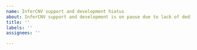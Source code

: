 ```yaml
---
name: InferCNV support and development hiatus
about: InferCNV support and development is on pause due to lack of dedicated resources available. Please continue to post your issue and it may be addressed at some point in the future if/when the project is resumed.
title: ''
labels: ''
assignees: ''

---
```



